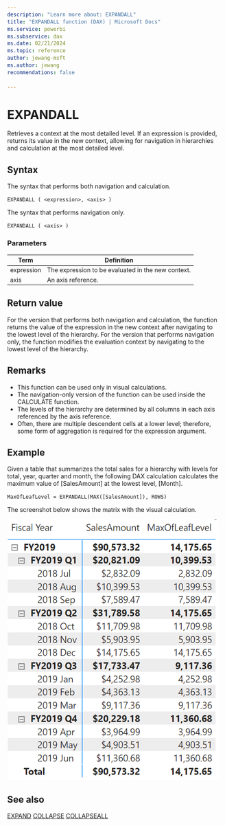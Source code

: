 ```yaml
---
description: "Learn more about: EXPANDALL"
title: "EXPANDALL function (DAX) | Microsoft Docs"
ms.service: powerbi
ms.subservice: dax
ms.date: 02/21/2024
ms.topic: reference
author: jewang-msft
ms.author: jewang
recommendations: false

---
```


# EXPANDALL

Retrieves a context at the most detailed level. If an expression is provided, returns its value in the new context, allowing for navigation in hierarchies and calculation at the most detailed level.

## Syntax

The syntax that performs both navigation and calculation.
```dax
EXPANDALL ( <expression>, <axis> )
```

The syntax that performs navigation only.
```dax
EXPANDALL ( <axis> )
```

### Parameters

|Term|Definition|
|--------|--------------|
|expression|The expression to be evaluated in the new context.|
|axis|An axis reference.|

## Return value

For the version that performs both navigation and calculation, the function returns the value of the expression in the new context after navigating to the lowest level of the hierarchy.
For the version that performs navigation only, the function modifies the evaluation context by navigating to the lowest level of the hierarchy.

## Remarks

* This function can be used only in visual calculations.
* The navigation-only version of the function can be used inside the CALCULATE function.
* The levels of the hierarchy are determined by all columns in each axis referenced by the axis reference.
* Often, there are multiple descendent cells at a lower level; therefore, some form of aggregation is required for the expression argument.

## Example

Given a table that summarizes the total sales for a hierarchy with levels for total, year, quarter and month, the following DAX calculation calculates the maximum value of [SalesAmount] at the lowest level, [Month].

```dax
MaxOfLeafLevel = EXPANDALL(MAX([SalesAmount]), ROWS)
```

The screenshot below shows the matrix with the visual calculation.

![DAX visual calculation](media/dax-queries/dax-visualcalc-expandall.png)

## See also

[EXPAND](expand-function-dax.md)
[COLLAPSE](collapse-function-dax.md)
[COLLAPSEALL](collapseall-function-dax.md)


